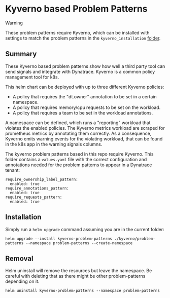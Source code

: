 # Kyverno based Problem Patterns

> [!WARNING]
> These problem patterns require Kyverno, which can be installed with settings to match the problem patterns in the `kyverno_installation` [folder](../kyverno_installation/README.md).

## Summary
These Kyverno based problem patterns show how well a third party tool can send signals and integrate with Dynatrace. Kyverno is a common policy management tool for k8s.

This helm chart can be deployed with up to three different Kyverno policies:
* A policy that requires the "dt.owner" annotation to be set in a certain namespace. 
* A policy that requires memory/cpu requests to be set on the workload.
* A policy that requires a team to be set in the workload annotations.

A namespace can be defined, which runs a "reporting" workload that violates the enabled policies. The Kyverno metrics workload are scraped for prometheus metrics by annotating them correctly. As a consequence, Kyverno emits warning events for the violating workload, that can be found in the k8s app in the warning signals columns. 

The kyverno problem patterns based in this repo require Kyverno. This folder contains a `values.yaml` file with the correct configuration and annotations needed for the problem patterns to appear in a Dynatrace tenant:
```
require_ownership_label_pattern:
  enabled: true
require_annotations_pattern:
  enabled: true
require_requests_pattern:
  enabled: true
```

## Installation
Simply run a `helm upgrade` command assuming you are in the current folder:
```shell
helm upgrade --install kyverno-problem-patterns ./kyverno/problem-patterns --namespace problem-patterns --create-namespace
```

## Removal
Helm uninstall will remove the resources but leave the namespace. Be careful with deleting that as there might be other problem-patterns depending on it. 
```shell
helm uninstall kyverno-problem-patterns --namespace problem-patterns
```